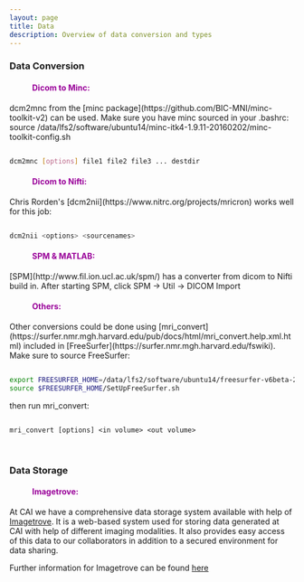```yaml
---
layout: page
title: Data 
description: Overview of data conversion and types
---
```


### Data Conversion

<dl>
<dd> <h4 style="color:#990099;"> Dicom to Minc: </h4> </dd>
</dl>
dcm2mnc from the [minc package](https://github.com/BIC-MNI/minc-toolkit-v2) can be used. Make sure you have minc sourced in your .bashrc: source /data/lfs2/software/ubuntu14/minc-itk4-1.9.11-20160202/minc-toolkit-config.sh

```bash

dcm2mnc [options] file1 file2 file3 ... destdir

```  
   
<dl>
<dd> <h4 style="color:#990099;"> Dicom to Nifti: </h4> </dd>
</dl>
Chris Rorden's [dcm2nii](https://www.nitrc.org/projects/mricron) works well for this job:

```bash

dcm2nii <options> <sourcenames>

```  

<dl>
<dd> <h4 style="color:#990099;"> SPM & MATLAB: </h4> </dd>
</dl>
[SPM](http://www.fil.ion.ucl.ac.uk/spm/) has a converter from dicom to Nifti build in. After starting SPM, click SPM -> Util -> DICOM Import 


<dl>
<dd> <h4 style="color:#990099;"> Others: </h4> </dd>
</dl>
Other conversions could be done using [mri_convert](https://surfer.nmr.mgh.harvard.edu/pub/docs/html/mri_convert.help.xml.html) included in [FreeSurfer](https://surfer.nmr.mgh.harvard.edu/fswiki). Make sure to source FreeSurfer: 

```bash

export FREESURFER_HOME=/data/lfs2/software/ubuntu14/freesurfer-v6beta-2016-05-14-centos6
source $FREESURFER_HOME/SetUpFreeSurfer.sh

```
then run mri_convert:

```shell

mri_convert [options] <in volume> <out volume>

```

<dl>
<dd><br></dd>
</dl>



### Data Storage

<dl>
<dd> <h4 style="color:#990099;"> Imagetrove: </h4> </dd>
</dl>

At CAI we have a comprehensive data storage system available with help of [Imagetrove](https://projects.ands.org.au/id/ERIC08). It is a web-based system used for
storing data generated at CAI with help of different imaging modalities. It also provides easy access of this data to our collaborators in addition to a secured environment for data sharing.

Further information for Imagetrove can be found [here](imagetrove.html)


